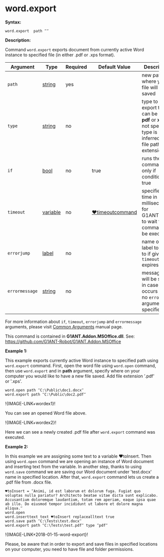 # word.export

**Syntax:**

```G1ANT
word.export  path ‴‴

```

**Description:**

Command `word.export` exports document from currently active Word instance to specified file (in either .pdf or .xps format). 

| Argument | Type | Required | Default Value | Description |
| -------- | ---- | -------- | ------------- | ----------- |
|`path`| [string](https://github.com/G1ANT-Robot/G1ANT.Manual/blob/master/G1ANT-Language/Structures/bool.md) | yes |  | new path where your file will be saved |
|`type`| [string](https://github.com/G1ANT-Robot/G1ANT.Manual/blob/master/G1ANT-Language/Structures/bool.md) | no | | type to export to (it can be either **pdf** or **xps**), if not specified type is inferred from file path extension|
|`if`| [bool](https://github.com/G1ANT-Robot/G1ANT.Manual/blob/master/G1ANT-Language/Structures/bool.md) | no | true | runs the command only if condition is true |
|`timeout`| [variable](https://github.com/G1ANT-Robot/G1ANT.Manual/blob/master/G1ANT-Language/Special-Characters/variable.md) | no | [♥timeoutcommand](https://github.com/G1ANT-Robot/G1ANT.Manual/blob/master/G1ANT-Language/Variables/Special-Variables.md)  | specifies time in milliseconds for G1ANT.Robot to wait for the command to be executed |
|`errorjump` | [label](https://github.com/G1ANT-Robot/G1ANT.Manual/blob/master/G1ANT-Language/Structures/bool.md) | no | | name of the label to jump to if given `timeout` expires |
|`errormessage`| [string](https://github.com/G1ANT-Robot/G1ANT.Manual/blob/master/G1ANT-Language/Structures/bool.md) | no |  | message that will be shown in case error occurs and no `errorjump` argument is specified |

For more information about `if`, `timeout`, `errorjump` and `errormessage` arguments, please visit [Common Arguments](https://github.com/G1ANT-Robot/G1ANT.Manual/blob/master/G1ANT-Language/Common-Arguments.md)  manual page.

This command is contained in **G1ANT.Addon.MSOffice.dll**.
See: https://github.com/G1ANT-Robot/G1ANT.Addon.MSOffice

**Example 1:**

This example exports currently active Word instance to specified path using `word.export` command. 
First, open the word file using `word.open` command, then use `word.export` and in **path** argument, specify where on your computer you would like to have a new file saved. Add file extension '.pdf' or '.xps'.

```G1ANT
word.open path ‴C:\Public\doc1.docx‴
word.export path ‴C:\Public\doc2.pdf‴

```

!{IMAGE-LINK+wordex1}! 

You can see an opened Word file above.

!{IMAGE-LINK+wordex2}! 

Here we can see a newly created .pdf file after `word.export` command was executed.

**Example 2:**

In this example we are assigning some text to a variable ♥toInsert. Then using `word.open` command we are opening an instance of Word document and inserting text from the variable. In another step, thanks to using `word.save` command we are saving our Word document under 'test.docx' name in specified location. After that, `word.export` command lets us create a .pdf file from .docx file.

```G1ANT
♥toInsert = ‴Animi, id est laborum et dolorum fuga. Fugiat quo voluptas nulla pariatur? Architecto beatae vitae dicta sunt explicabo. Accusantium doloremque laudantium, totam rem aperiam, eaque ipsa quae ab illo. Do eiusmod tempor incididunt ut labore et dolore magna aliqua.‴
word.open
word.inserttext text ♥toInsert replacealltext true
word.save path ‴C:\Tests\test.docx‴
word.export path ‴C:\Tests\test.pdf‴ type ‴pdf‴

```

!{IMAGE-LINK+2018-01-15-word-export}! 

Please, be aware that in order to export and save files in specified locations on your computer, you need to have file and folder permissions.